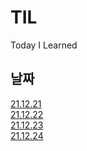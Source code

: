 # TIL
Today I Learned

## 날짜
[21.12.21](211221.md)</br>
[21.12.22](211222.md)</br>
[21.12.23](211223.md)</br>
[21.12.24](211224.md)